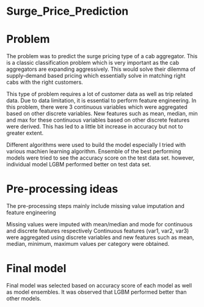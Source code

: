 # Surge_Price_Prediction
# Problem
The problem was to predict the surge pricing type of a cab aggregator. This is a classic classification problem which is very important as the cab aggregators are expanding aggressively. This would solve their dilemma of supply-demand based pricing which essentially solve in matching right cabs with the right customers.

This type of problem requires a lot of customer data as well as trip related data. Due to data limitation, it is essential to perform feature engineering. In this problem, there were 3 continuous variables which were aggregated based on other discrete variables. New features such as mean, median, min and max for these continuous variables based on other discrete features were derived. This has led to a little bit increase in accuracy but not to greater extent.

Different algorithms were used to build the model especially I tried with various machien learning algorithm. Ensemble of the best performing models were tried to see the accuracy score on the test data set. however, individual model LGBM performed better on test data set. 

# Pre-processing ideas

The pre-processing steps mainly include missing value imputation and feature engineering

Missing values were imputed with mean/median and mode for continuous and discrete features respectively
Continuous features (var1, var2, var3) were aggregated using discrete variables and new features such as mean, median, minimum, maximum values per category were obtained.

# Final model

Final model was selected based on accuracy score of each model as well as model ensembles. It was observed that  LGBM performed better than other models.
